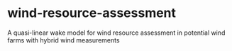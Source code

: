 # wind-resource-assessment
A quasi-linear wake model for wind resource assessment in potential wind farms with hybrid wind measurements
